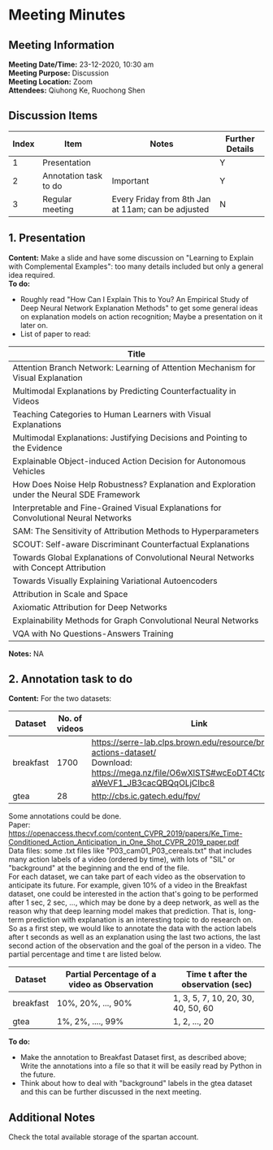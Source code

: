 # Meeting Minutes
## Meeting Information
**Meeting Date/Time:** 23-12-2020, 10:30 am <br>
**Meeting Purpose:** Discussion <br>
**Meeting Location:** Zoom <br>
**Attendees:** Qiuhong Ke, Ruochong Shen


## Discussion Items
Index | Item | Notes | Further Details |
---- | ---- | ---- | ---- |
1 | Presentation | | Y |
2 | Annotation task to do | Important | Y |
3 | Regular meeting | Every Friday from 8th Jan at 11am; can be adjusted | N |

## 1. Presentation
**Content:** Make a slide and have some discussion on "Learning to Explain with Complemental Examples": too many details included but only a general idea required. <br>
**To do:** 
 - Roughly read "How Can I Explain This to You? An Empirical Study of Deep Neural Network Explanation Methods" to get some general ideas on explanation models on action recognition; Maybe a presentation on it later on. 
 - List of paper to read:
 
Title |
---- |
Attention Branch Network: Learning of Attention Mechanism for Visual Explanation |
Multimodal Explanations by Predicting Counterfactuality in Videos |
Teaching Categories to Human Learners with Visual Explanations |
Multimodal Explanations: Justifying Decisions and Pointing to the Evidence |
Explainable Object-induced Action Decision for Autonomous Vehicles |
How Does Noise Help Robustness? Explanation and Exploration under the Neural SDE Framework |
Interpretable and Fine-Grained Visual Explanations for Convolutional Neural Networks |
SAM: The Sensitivity of Attribution Methods to Hyperparameters |
SCOUT: Self-aware Discriminant Counterfactual Explanations |
Towards Global Explanations of Convolutional Neural Networks with Concept Attribution |
Towards Visually Explaining Variational Autoencoders |
Attribution in Scale and Space |
Axiomatic Attribution for Deep Networks |
Explainability Methods for Graph Convolutional Neural Networks |
VQA with No Questions-Answers Training |

**Notes:** NA

## 2. Annotation task to do
**Content:** For the two datasets: 

Dataset | No. of videos | Link | Paper |
---- | ---- | ---- | ---- |
breakfast | 1700 | https://serre-lab.clps.brown.edu/resource/breakfast-actions-dataset/ <br> Download: https://mega.nz/file/O6wXlSTS#wcEoDT4Ctq5HRq_hV-aWeVF1_JB3cacQBQqOLjCIbc8 | https://serre-lab.clps.brown.edu/wp-content/uploads/2014/05/paper_cameraReady-2.pdf |
gtea | 28 | http://cbs.ic.gatech.edu/fpv/ | |

Some annotations could be done. <br>
Paper: https://openaccess.thecvf.com/content_CVPR_2019/papers/Ke_Time-Conditioned_Action_Anticipation_in_One_Shot_CVPR_2019_paper.pdf <br>
Data files: some .txt files like "P03_cam01_P03_cereals.txt" that includes many action labels of a video (ordered by time), with lots of "SIL" or "background" at the beginning and the end of the file. <br>
For each dataset, we can take part of each video as the observation to anticipate its future. For example, given 10% of a video in the Breakfast dataset, one could be interested in the action that's going to be performed after 1 sec, 2 sec, ..., which may be done by a deep network, as well as the reason why that deep learning model makes that prediction. That is, long-term prediction with explanation is an interesting topic to do research on. <br>
So as a first step, we would like to annotate the data with the action labels after t seconds as well as an explanation using the last two actions, the last second action of the observation and the goal of the person in a video. The partial percentage and time t are listed below.

Dataset | Partial Percentage of a video as Observation | Time t after the observation (sec) |
---- | ---- | ---- |
breakfast | 10%, 20%, ..., 90% | 1, 3, 5, 7, 10, 20, 30, 40, 50, 60 |
gtea | 1%, 2%, ...., 99% | 1, 2, ..., 20 |

**To do:** 
 - Make the annotation to Breakfast Dataset first, as described above; Write the annotations into a file so that it will be easily read by Python in the future.
 - Think about how to deal with "background" labels in the gtea dataset and this can be further discussed in the next meeting. 

## Additional Notes
Check the total available storage of the spartan account. 

